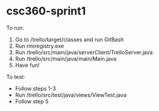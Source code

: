 # csc360-sprint1

To run:
1. Go to /trello/target/classes and run GitBash
2. Run rmiregistry.exe
3. Run /trello/src/main/java/serverClient/TrelloServer.java
4. Run /trello/src/main/java/main/Main.java
5. Have fun!

To test:
* Follow steps 1-3
* Run /trello/src/test/java/views/ViewTest.java
* Follow step 5